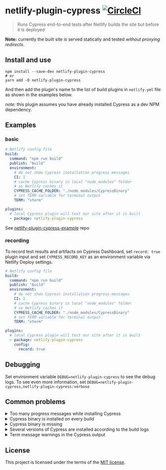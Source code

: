 # netlify-plugin-cypress [![CircleCI](https://circleci.com/gh/cypress-io/netlify-plugin-cypress/tree/master.svg?style=svg&circle-token=9cbb587a5a0ae4ce28b011dd03d10d66de906708)](https://circleci.com/gh/cypress-io/netlify-plugin-cypress/tree/master)
> Runs Cypress end-to-end tests after Netlify builds the site but before it is deployed

**Note:** currently the built site is served statically and tested _without proxying redirects_.

## Install and use

```shell
npm install --save-dev netlify-plugin-cypress
# or
yarn add -D netlify-plugin-cypress
```

And then add the plugin's name to the list of build plugins in `netlify.yml` file as shown in the examples below.

*note:* this plugin assumes you have already installed Cypress as a dev NPM dependency.

## Examples

### basic

```yaml
# Netlify config file
build:
  command: "npm run build"
  publish: "build"
  environment:
    # do not show Cypress installation progress messages
    CI: 1
    # cache Cypress binary in local "node_modules" folder
    # so Netlify caches it
    CYPRESS_CACHE_FOLDER: "./node_modules/CypressBinary"
    # set TERM variable for terminal output
    TERM: "xterm"

plugins:
  # local Cypress plugin will test our site after it is built
  - package: netlify-plugin-cypress
```

See [netlify-plugin-cypress-example](https://github.com/cypress-io/netlify-plugin-cypress-example) repo

### recording

To record test results and artifacts on Cypress Dashboard, set `record: true` plugin input and set `CYPRESS_RECORD_KEY` as an environment variable via Netlify Deploy settings.

```yaml
# Netlify config file
build:
  command: "npm run build"
  publish: "build"
  environment:
    # do not show Cypress installation progress messages
    CI: 1
    # cache Cypress binary in local "node_modules" folder
    # so Netlify caches it
    CYPRESS_CACHE_FOLDER: "./node_modules/CypressBinary"
    # set TERM variable for terminal output
    TERM: "xterm"

plugins:
  # local Cypress plugin will test our site after it is built
  - package: netlify-plugin-cypress
    config:
      record: true
```

## Debugging

Set environment variable `DEBUG=netlify-plugin-cypress` to see the debug logs. To see even more information, set `DEBUG=netlify-plugin-cypress,netlify-plugin-cypress:verbose`

## Common problems

<details>
  <summary>Too many progress messages while installing Cypress</summary>
  If you see A LOT of progress messages during "npm install" step, set an environment
  variable during build <code>CI = 1</code> to remove them.
</details>

<details>
  <summary>Cypress binary is installed on every build</summary>
  By default Cypress binary is installed in the home folder, see <a href="">caching</a>.
  Netlify build does NOT cache this folder, but it DOES cache the local "node_modules" folder.
  Tell Cypress to install its binary in the "node_modules" folder by setting build environment
  variable <code>CYPRESS_CACHE_FOLDER = "./node_modules/CypressBinary"</code>.
</details>

<details>
  <summary>Cypress binary is missing</summary>
  If you see error messages from `cypress` NPM module <code>Error: The cypress npm package is installed, but the Cypress binary is missing.</code> add to your repository <code>package.json</code> scripts <code>"postinstall": "cypress install"</code> command. See <a href="https://github.com/cypress-io/netlify-plugin-cypress-example/blob/master/package.json">netlify-plugin-cypress-example</a> for instance.
</details>

<details>
  <summary>Several versions of Cypress are installed according to the build logs</summary>
  From the Netlify UI under Deploys, pick "Trigger Deploy" and select "Clear cache and deploy site". This should cleanly install new "node_modules" and remove old Cypress versions.
</details>

<details>
  <summary>Term message warnings in the Cypress output</summary>
  If you see messages like <code>tput: No value for $TERM and no -T specified</code> during
  Cypress run, add an environment variable <code>TERM = xterm</code>.
</details>

## License

This project is licensed under the terms of the [MIT license](/LICENSE.md).
